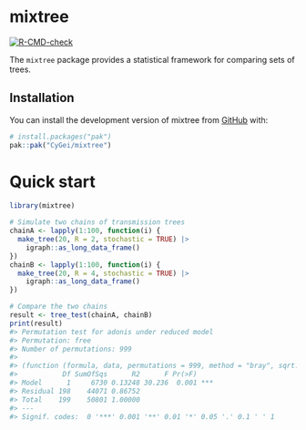 
<!-- README.md is generated from README.Rmd. Please edit that file -->

# mixtree

<!-- badges: start -->

[![R-CMD-check](https://github.com/CyGei/mixtree/actions/workflows/R-CMD-check.yaml/badge.svg)](https://github.com/CyGei/mixtree/actions/workflows/R-CMD-check.yaml)
<!-- badges: end -->

The `mixtree` package provides a statistical framework for comparing
sets of trees.

## Installation

You can install the development version of mixtree from
[GitHub](https://github.com/) with:

``` r
# install.packages("pak")
pak::pak("CyGei/mixtree")
```

# Quick start

``` r
library(mixtree)

# Simulate two chains of transmission trees
chainA <- lapply(1:100, function(i) {
  make_tree(20, R = 2, stochastic = TRUE) |>
    igraph::as_long_data_frame()
})
chainB <- lapply(1:100, function(i) {
  make_tree(20, R = 4, stochastic = TRUE) |>
    igraph::as_long_data_frame()
})

# Compare the two chains
result <- tree_test(chainA, chainB)
print(result)
#> Permutation test for adonis under reduced model
#> Permutation: free
#> Number of permutations: 999
#> 
#> (function (formula, data, permutations = 999, method = "bray", sqrt.dist = FALSE, add = FALSE, by = NULL, parallel = getOption("mc.cores"), na.action = na.fail, strata = NULL, ...) 
#>           Df SumOfSqs      R2      F Pr(>F)    
#> Model      1     6730 0.13248 30.236  0.001 ***
#> Residual 198    44071 0.86752                  
#> Total    199    50801 1.00000                  
#> ---
#> Signif. codes:  0 '***' 0.001 '**' 0.01 '*' 0.05 '.' 0.1 ' ' 1
```
